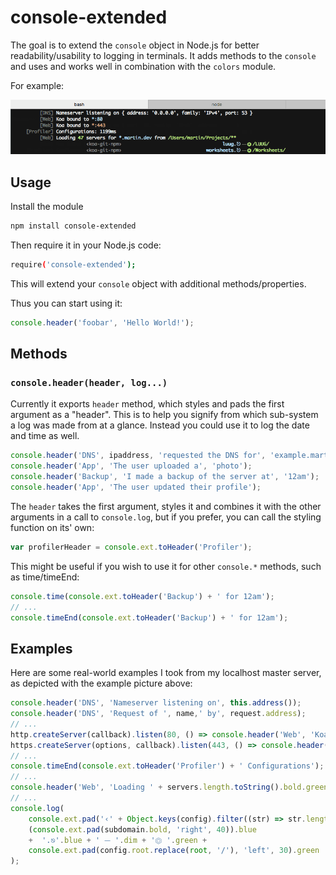 # console-extended

The goal is to extend the `console` object in Node.js for better readability/usability to logging in terminals.
It adds methods to the `console` and uses and works well in combination with the `colors` module.

For example:

![](https://github.com/Martin-Pitt/console-extended/blob/master/example.png)



## Usage

Install the module
```bash
npm install console-extended
```

Then require it in your Node.js code:
```bash
require('console-extended');
```
This will extend your `console` object with additional methods/properties.

Thus you can start using it:
```javascript
console.header('foobar', 'Hello World!');
```



## Methods

### `console.header(header, log...)`
Currently it exports `header` method, which styles and pads the first argument as a "header". This is to help you signify from which sub-system a log was made from at a glance. Instead you could use it to log the date and time as well.
```javascript
console.header('DNS', ipaddress, 'requested the DNS for', 'example.martin.dev');
console.header('App', 'The user uploaded a', 'photo');
console.header('Backup', 'I made a backup of the server at', '12am');
console.header('App', 'The user updated their profile');
```

The `header` takes the first argument, styles it and combines it with the other arguments in a call to `console.log`, but if you prefer, you can call the styling function on its' own:
```javascript
var profilerHeader = console.ext.toHeader('Profiler');
```

This might be useful if you wish to use it for other `console.*` methods, such as time/timeEnd:
```javascript
console.time(console.ext.toHeader('Backup') + ' for 12am');
// ...
console.timeEnd(console.ext.toHeader('Backup') + ' for 12am');
```



## Examples

Here are some real-world examples I took from my localhost master server, as depicted with the example picture above:
```javascript
console.header('DNS', 'Nameserver listening on', this.address());
console.header('DNS', 'Request of ', name,' by', request.address);
// ...
http.createServer(callback).listen(80, () => console.header('Web', 'Koa bound to ' + '*:80'.cyan));
https.createServer(options, callback).listen(443, () => console.header('Web', 'Koa bound to ' + '*:443'.red));
// ...
console.timeEnd(console.ext.toHeader('Profiler') + ' Configurations');
// ...
console.header('Web', 'Loading ' + servers.length.toString().bold.green + ' servers for ' + ('*.' + tld).blue + ' from ' + (root + '**').green);
// ...
console.log(
	console.ext.pad('‹' + Object.keys(config).filter((str) => str.length && !/(root)/.test(str)).join('·').replace('file', 'koa') + '›', 'right', 40).gray,
	(console.ext.pad(subdomain.bold, 'right', 40)).blue
	+  '.⎋'.blue + ' ⏤ '.dim + '⏣ '.green +
	console.ext.pad(config.root.replace(root, '/'), 'left', 30).green
);
```
